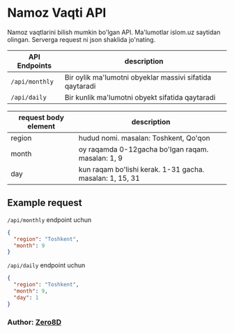 # Namoz Vaqti API

Namoz vaqtlarini bilish mumkin bo'lgan API. Ma'lumotlar islom.uz saytidan olingan.
Serverga request ni json shaklida jo'nating.

| API Endpoints  | description                                              |
| -------------- | -------------------------------------------------------- |
| `/api/monthly` | Bir oylik ma'lumotni obyeklar massivi sifatida qaytaradi |
| `/api/daily`   | Bir kunlik ma'lumotni obyekt sifatida qaytaradi          |

| request body element | description                                              |
| -------------------- | -------------------------------------------------------- |
| region               | hudud nomi. masalan: Toshkent, Qo'qon                    |
| month                | oy raqamda 0-12gacha bo'lgan raqam. masalan: 1, 9        |
| day                  | kun raqam bo'lishi kerak. 1-31 gacha. masalan: 1, 15, 31 |

## Example request

`/api/monthly` endpoint uchun

```JSON
{
  "region": "Toshkent",
  "month": 9
}
```

`/api/daily` endpoint uchun

```JSON
{
  "region": "Toshkent",
  "month": 9,
  "day": 1
}
```

### Author: [Zero8D](https://t.me/Zero_8D)
